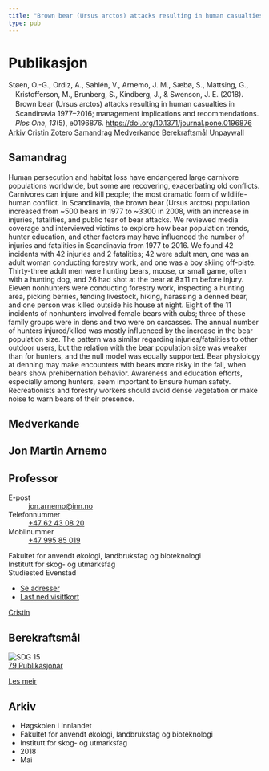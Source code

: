 ```yaml
---
title: "Brown bear (Ursus arctos) attacks resulting in human casualties in Scandinavia 1977–2016; management implications and recommendations"
type: pub
---
```

<h1>Publikasjon</h1>
<article id="csl-bib-container-KF4WCNUJ" class="csl-bib-container">
  <div class="csl-bib-body" style="line-height: 1.35; padding-left: 1em; text-indent:-1em;">
  <div class="csl-entry">St&#xF8;en, O.-G., Ordiz, A., Sahl&#xE9;n, V., Arnemo, J. M., S&#xE6;b&#xF8;, S., Mattsing, G., Kristofferson, M., Brunberg, S., Kindberg, J., &amp; Swenson, J. E. (2018). Brown bear (Ursus arctos) attacks resulting in human casualties in Scandinavia 1977&#x2013;2016; management implications and recommendations. <i>Plos One</i>, <i>13</i>(5), e0196876. <a href="https://doi.org/10.1371/journal.pone.0196876">https://doi.org/10.1371/journal.pone.0196876</a></div>
</div>
  <div class="csl-bib-buttons">
    <a href="#taxonomy-article-KF4WCNUJ" class="csl-bib-button">Arkiv</a>
    <a href="https://app.cristin.no/results/show.jsf?id=1587313" alt="Cristin URL" class="csl-bib-button">Cristin</a>
    <a href="http://zotero.org/groups/5022929/items/KF4WCNUJ" alt="Zotero URL" class="csl-bib-button">Zotero</a>
    <a href="#abstract-article-KF4WCNUJ" class="csl-bib-button">Samandrag</a>
    <a href="#contributors-article-KF4WCNUJ" class="csl-bib-button">Medverkande</a>
    <a href="#sdg-article-KF4WCNUJ" class="csl-bib-button">Berekraftsmål</a>
    <a href="https://journals.plos.org/plosone/article/file?id=10.1371/journal.pone.0196876&amp;type=printable" class="csl-bib-button">Unpaywall</a>
  </div>
  <div id="csl-bib-meta-container-KF4WCNUJ"></div>
</article>
<div id="csl-bib-meta-KF4WCNUJ" class="csl-bib-meta">
  <article id="abstract-article-KF4WCNUJ" class="abstract-article">
    <h1>Samandrag</h1>
    Human persecution and habitat loss have endangered large carnivore populations worldwide, 
but some are recovering, exacerbating old conflicts. Carnivores can injure and kill people; 
the most dramatic form of wildlife-human conflict. In Scandinavia, the brown bear 
(Ursus arctos) population increased from ~500 bears in 1977 to ~3300 in 2008, with an 
increase in injuries, fatalities, and public fear of bear attacks. We reviewed media coverage 
and interviewed victims to explore how bear population trends, hunter education, and other 
factors may have influenced the number of injuries and fatalities in Scandinavia from 1977 
to 2016. We found 42 incidents with 42 injuries and 2 fatalities; 42 were adult men, one was 
an adult woman conducting forestry work, and one was a boy skiing off-piste. Thirty-three 
adult men were hunting bears, moose, or small game, often with a hunting dog, and 26 had 
shot at the bear at 8±11 m before injury. Eleven nonhunters were conducting forestry work, 
inspecting a hunting area, picking berries, tending livestock, hiking, harassing a denned 
bear, and one person was killed outside his house at night. Eight of the 11 incidents of nonhunters 
involved female bears with cubs; three of these family groups were in dens and two 
were on carcasses. The annual number of hunters injured/killed was mostly influenced by 
the increase in the bear population size. The pattern was similar regarding injuries/fatalities 
to other outdoor users, but the relation with the bear population size was weaker than for 
hunters, and the null model was equally supported. Bear physiology at denning may make 
encounters with bears more risky in the fall, when bears show prehibernation behavior. 
Awareness and education efforts, especially among hunters, seem important to Ensure human safety. Recreationists and forestry workers should avoid dense vegetation or make 
noise to warn bears of their presence.
  </article>
  <article id="contributors-article-KF4WCNUJ" class="contributors-article">
    <h1>Medverkande</h1>
    <div class="personas">
<div class="vrtx-hinn-person-card">
<div class="photo">
<i class="lar la-user-circle missing-person"></i>
</div>
<div class="info">
<hgroup><h1>Jon Martin Arnemo</h1>
<h2>Professor</h2>
</hgroup><dl>
<dt>E-post</dt>
<dd>
<a href="mailto:jon.arnemo@inn.no">jon.arnemo@inn.no</a>
</dd>
<dt>Telefonnummer</dt>
<dd><a href="tel:+4762430820">
+47 62 43 08 20
</a></dd>
<dt>Mobilnummer</dt>
<dd><a href="tel:+4799585019">
+47 995 85 019
</a></dd>
</dl>
<p>
Fakultet for anvendt økologi, landbruksfag og bioteknologi<br>
Institutt for skog- og utmarksfag<br>
Studiested Evenstad
</p>
<ul class="vrtx-hinn-links">
<li><a href="https://www.inn.no/finn-en-ansatt/jon-arnemo.html#vrtx-hinn-addresses">Se adresser</a></li>
<li><a href="https://www.inn.no/finn-en-ansatt/jon-arnemo.html?vrtx=vcf">Last ned visittkort</a></li>
</ul>
</div>
</div>
<a href="https://app.cristin.no/persons/show.jsf?id=328246" alt="Cristin URL" class="personas-cristin">Cristin</a>
</div>
  </article>
  <article id="sdg-article-KF4WCNUJ" class="sdg-article">
    <h1>Berekraftsmål</h1>
    <div class="sdg-container"><div id="sdg15" class="sdg">
<img src="{{< params subfolder >}}images/sdg/sdg15_no.png" class="image" alt="SDG 15">
<div class="sdg-overlay">
<a href="{{< params subfolder >}}no/archive/?sdg=15#archive" class="sdg-publication-count"><span>79</span> Publikasjonar</a>
<p><a href="https://www.fn.no/om-fn/fns-baerekraftsmaal/livet-paa-land?lang=nno-NO" class="sdg-read-more">Les meir</a></p>
</div>
</div></div>
  </article>
  <article id="taxonomy-article-KF4WCNUJ" class="taxonomy-article">
    <h1>Arkiv</h1>
    <ul>
      <li>Høgskolen i Innlandet</li>
      <li>Fakultet for anvendt økologi, landbruksfag og bioteknologi</li>
      <li>Institutt for skog- og utmarksfag</li>
      <li>2018</li>
      <li>Mai</li>
    </ul>
  </article>
</div>
